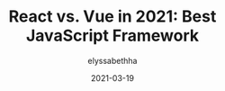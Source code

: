 ---
author: elyssabethha
date: 2021-03-19
publisher: dzoneinc
tags:
  - frameworks
  - vuejs
  - react
  - comparisons
target_url: https://dzone.com/articles/react-vs-vue-in-2021-best-javascript-framework
title: "React vs. Vue in 2021: Best JavaScript Framework"
---